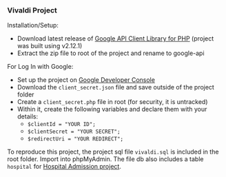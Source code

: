 ### Vivaldi Project

Installation/Setup:

- Download latest release of [Google API Client Library for PHP] (project was built using v2.12.1)
- Extract the zip file to root of the project and rename to google-api

For Log In with Google: 
- Set up the project on [Google Developer Console]
- Download the `client_secret.json` file and save outside of the project folder
- Create a `client_secret.php` file in root (for security, it is untracked)
- Within it, create the following variables and declare them with your details:
  - `$clientId = "YOUR ID";` 
  - `$clientSecret = "YOUR SECRET";` 
  - `$redirectUri = "YOUR REDIRECT";`

To reproduce this project, the project sql file `vivaldi.sql` is included in the root folder. Import into phpMyAdmin. The file db also includes a table `hospital` for [Hospital Admission project].

[Google API Client Library for PHP]: https://github.com/googleapis/google-api-php-client
[Google Developer Console]: https://console.cloud.google.com/apis/dashboard
[Hospital Admission project]:https://github.com/insidemordecai/hospital-admission
